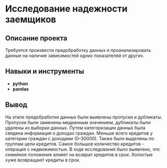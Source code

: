 
# Исследование надежности заемщиков

## Описание проекта

Требуется произвести предобработку данных и проанализировать данные на наличие зависимостей одних показателей от других.



## Навыки и инструменты

- **python**
- **pandas**

## Вывод

На этапе предобработки данных были выявлены пропуски и дубликаты. Пропуски были заменены медианным значением, дубликаты были удалены из выборки данных. Путем категоризации данных была сведена информация о доходах граждан. Меньше всего кредитов у категории граждан с доходами (0–30000). Также были выделены по группам цели кредитов. Самое большое количество кредитов - операция с недвижимостью. В ходе исследования было выявлено, что семейное положение влияет на возврат кредитов в срок. Холостые хуже возвращают кредиты в срок.
